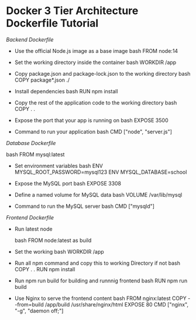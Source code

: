 # Docker 3 Tier Architecture Dockerfile Tutorial


*Backend Dockerfile*

 - Use the official Node.js image as a base image
 bash 
 FROM node:14
 
 - Set the working directory inside the container
 bash
 WORKDIR /app
 
 - Copy package.json and package-lock.json to the working directory
 bash
 COPY package*.json ./
 
 - Install dependencies
 bash
 RUN npm install
 
 - Copy the rest of the application code to the working directory
 bash 
 COPY . .
 
 - Expose the port that your app is running on
 bash
 EXPOSE 3500
  
 - Command to run your application
 bash
 CMD ["node", "server.js"]
 

*Database Dockerfile*

 bash
 FROM mysql:latest
 
 - Set environment variables
 bash
 ENV MYSQL_ROOT_PASSWORD=mysql123
 ENV MYSQL_DATABASE=school
 
 - Expose the MySQL port
 bash
 EXPOSE 3308
 
 - Define a named volume for MySQL data
 bash
 VOLUME /var/lib/mysql
 
 - Command to run the MySQL server
 bash
 CMD ["mysqld"]
 


*Frontend Dockerfile*

 - Run latest node 
 
     bash
     FROM node:latest as build 
     
  
 - Set the working 
      bash 
     WORKDIR /app 
      
   
 - Run all npm command and copy this to working Directory if not 
     bash 
        COPY . .
        RUN npm install 
     
 - Run npm run build for building and runnnig frontend
     bash 
       RUN npm run build
     

 - Use Nginx to serve the frontend content
     bash 
     FROM nginx:latest
     COPY --from=build /app/build /usr/share/nginx/html
     EXPOSE 80
     CMD ["nginx", "-g", "daemon off;"]
